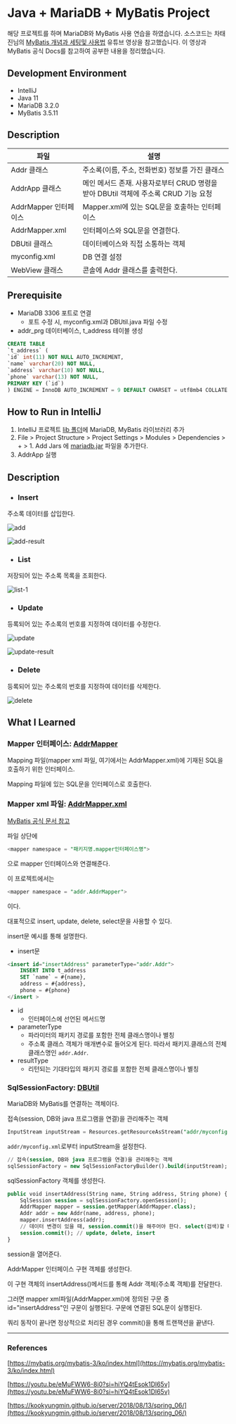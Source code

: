 # Java + MariaDB + MyBatis Project
해당 프로젝트를 하며 MariaDB와 MyBatis 사용 연습을 하였습니다.
소스코드는 차태진님의 [MyBatis 개념과 세팅및 사용법](https://youtu.be/eMuFWW6-8i0?si=dv7ZTQyppn0krpDN) 유튜브 영상을 참고했습니다.
이 영상과 MyBatis 공식 Docs를 참고하여 공부한 내용을 정리했습니다.

## Development Environment
- IntelliJ
- Java 11
- MariaDB 3.2.0
- MyBatis 3.5.11

## Description
| 파일 | 설명 |
| --- | --- |
| Addr 클래스 | 주소록(이름, 주소, 전화번호) 정보를 가진 클래스  |
| AddrApp 클래스 | 메인 메서드 존재. 사용자로부터 CRUD 명령을 받아 DBUtil 객체에 주소록 CRUD 기능 요청 |
| AddrMapper 인터페이스 | Mapper.xml에 있는 SQL문을 호출하는 인터페이스 |
| AddrMapper.xml | 인터페이스와  SQL문을 연결한다.  |
| DBUtil 클래스 | 데이터베이스와 직접 소통하는 객체 |
| myconfig.xml | DB 연결 설정 |
| WebView 클래스 | 콘솔에 Addr 클래스를 출력한다. |

## Prerequisite
- MariaDB 3306 포트로 연결
  - 포트 수정 시, myconfig.xml과 DBUtil.java 파일 수정
- addr_prg 데이터베이스, t_address 테이블 생성
```sql
CREATE TABLE
`t_address` (
`id` int(11) NOT NULL AUTO_INCREMENT,
`name` varchar(20) NOT NULL,
`address` varchar(10) NOT NULL,
`phone` varchar(13) NOT NULL,
PRIMARY KEY (`id`)
) ENGINE = InnoDB AUTO_INCREMENT = 9 DEFAULT CHARSET = utf8mb4 COLLATE = utf8mb4_general_ci
```

## How to Run in IntelliJ
1. IntelliJ 프로젝트 [lib 폴더](lib)에 MariaDB, MyBatis 라이브러리 추가 
2. File > Project Structure > Project Settings > Modules > Dependencies > + > 1. Add Jars 에 [mariadb.jar](lib) 파일을 추가한다.
3. AddrApp 실행

## Description
- ### Insert
주소록 데이터를 삽입한다.

![add](https://github.com/thegreatjy/JavaStudy/assets/74610908/cb7a7186-d290-499f-b520-da570d3d3e12)

![add-result](https://github.com/thegreatjy/JavaStudy/assets/74610908/4efb4ef8-4849-47c4-86a9-c235543c66aa)


- ### List
저장되어 있는 주소록 목록을 조회한다.

![list-1](https://github.com/thegreatjy/JavaStudy/assets/74610908/52fa090a-1c30-4ad1-9f01-0b80026a3afa)

- ### Update
등록되어 있는 주소록의 번호를 지정하여 데이터를 수정한다.

![update](https://github.com/thegreatjy/JavaStudy/assets/74610908/e48cb6b7-0fe5-48c4-b93a-4f3a4922ffd4)

![update-result](https://github.com/thegreatjy/JavaStudy/assets/74610908/84986404-6e9a-457b-9fcf-2d1237887f8d)

- ### Delete
등록되어 있는 주소록의 번호를 지정하여 데이터를 삭제한다.

![delete](https://github.com/thegreatjy/JavaStudy/assets/74610908/7d5526d4-f03d-44d7-97f7-8e4eff227e36)


## What I Learned
### Mapper 인터페이스: [AddrMapper](src/addr/AddrMapper.java)

Mapping 파일(mapper xml 파일, 여기에서는 AddrMapper.xml)에 기재된 SQL을 호출하기 위한 인터페이스.

Mapping 파일에 있는 SQL문을 인터페이스로 호출한다.

### Mapper xml 파일: [AddrMapper.xml](src/addr/AddrMapper.xml)

[MyBatis 공식 문서 참고](https://mybatis.org/mybatis-3/sqlmap-xml.html)

파일 상단에

```sql
<mapper namespace = "패키지명.mapper인터페이스명">
```

으로 mapper 인터페이스와 연결해준다.

이 프로젝트에서는

```sql
<mapper namespace = "addr.AddrMapper">
```

이다.

대표적으로 insert, update, delete, select문을 사용할 수 있다.

insert문 예시를 통해 설명한다.


- insert문

```sql
<insert id="insertAddress" parameterType="addr.Addr">
	INSERT INTO t_address
	SET `name` = #{name},
	address = #{address},
	phone = #{phone}
</insert >
```

- id
    - 인터페이스에 선언된 메서드명
- parameterType
    - 파라미터의 패키지 경로를 포함한 전체 클래스명이나 별칭
    - 주소록 클래스 객체가 매개변수로 들어오게 된다. 따라서 패키지.클래스의 전체 클래스명인 `addr.Addr`.
- resultType
    - 리턴되는 기대타입의 패키지 경로를 포함한 전체 클래스명이나 별칭

### SqlSessionFactory: [DBUtil](src/addr/DBUtil.java)

MariaDB와 MyBatis를 연결하는 객체이다.

접속(session, DB와 java 프로그램을 연결)을 관리해주는 객체

```sql
InputStream inputStream = Resources.getResourceAsStream("addr/myconfig.xml");
```

`addr/myconfig.xml`로부터 inputStream을 설정한다.

```sql
// 접속(session, DB와 java 프로그램을 연결)을 관리해주는 객체
sqlSessionFactory = new SqlSessionFactoryBuilder().build(inputStream);
```

sqlSessionFactory 객체를 생성한다.

```sql
public void insertAddress(String name, String address, String phone) {
	SqlSession session = sqlSessionFactory.openSession();
	AddrMapper mapper = session.getMapper(AddrMapper.class);
	Addr addr = new Addr(name, address, phone);
	mapper.insertAddress(addr);
	// 데이터 변경이 있을 때, session.commit()을 해주어야 한다. select(검색)할 때에는 안 해줘도 됨.
	session.commit(); // update, delete, insert
}
```

session을 열어준다.

AddrMapper 인터페이스 구현 객체를 생성한다.

이 구현 객체의 insertAddress()메서드를 통해 Addr 객체(주소록 객체)를 전달한다.

그러면 mapper xml파일(AddrMapper.xml)에 정의된 구문 중 id="insertAddress"인 구문이 실행된다. 구문에 연결된 SQL문이 실행된다.

쿼리 동작이 끝나면 정상적으로 처리된 경우 commit()을 통해 트랜잭션을 끝낸다.

---

### References

[https://mybatis.org/mybatis-3/ko/index.html](https://mybatis.org/mybatis-3/ko/index.html)

[https://youtu.be/eMuFWW6-8i0?si=hiYQ4tEsok1Dl65v](https://youtu.be/eMuFWW6-8i0?si=hiYQ4tEsok1Dl65v)

[https://kookyungmin.github.io/server/2018/08/13/spring_06/](https://kookyungmin.github.io/server/2018/08/13/spring_06/)
